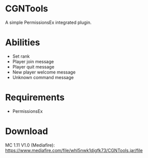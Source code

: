 # CGNTools
A simple PermissionsEx integrated plugin.

# Abilities
- Set rank
- Player join message
- Player quit message
- New player welcome message
- Unknown command message

# Requirements
- PermissionsEx

# Download
MC 1.11 V1.0 (Mediafire): https://www.mediafire.com/file/whl5nwk1djgfk73/CGNTools.jar/file
